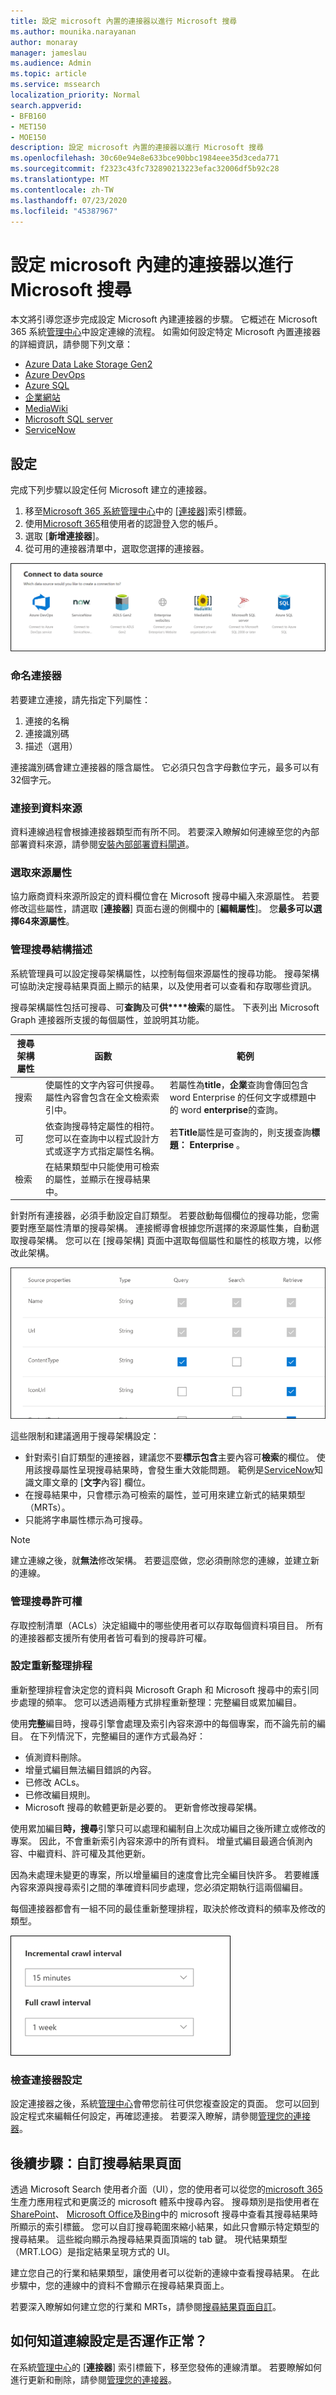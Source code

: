 ```yaml
---
title: 設定 microsoft 內置的連接器以進行 Microsoft 搜尋
ms.author: mounika.narayanan
author: monaray
manager: jameslau
ms.audience: Admin
ms.topic: article
ms.service: mssearch
localization_priority: Normal
search.appverid:
- BFB160
- MET150
- MOE150
description: 設定 microsoft 內置的連接器以進行 Microsoft 搜尋
ms.openlocfilehash: 30c60e94e8e633bce90bbc1984eee35d3ceda771
ms.sourcegitcommit: f2323c43fc732890213223efac32006df5b92c28
ms.translationtype: MT
ms.contentlocale: zh-TW
ms.lasthandoff: 07/23/2020
ms.locfileid: "45387967"
---
```

<!-- markdownlint-disable no-trailing-punctuation -->

# <a name="set-up-your-microsoft-built-connector-for-microsoft-search"></a>設定 microsoft 內建的連接器以進行 Microsoft 搜尋

本文將引導您逐步完成設定 Microsoft 內建連接器的步驟。 它概述在 Microsoft 365 系統[管理中心](https://admin.microsoft.com)中設定連線的流程。 如需如何設定特定 Microsoft 內置連接器的詳細資訊，請參閱下列文章：

* [Azure Data Lake Storage Gen2](azure-data-lake-connector.md)
* [Azure DevOps](azure-devops-connector.md)
* [Azure SQL](MSSQL-connector.md)
* [企業網站](enterprise-web-connector.md)
* [MediaWiki](mediawiki-connector.md)
* [Microsoft SQL server](MSSQL-connector.md)
* [ServiceNow](servicenow-connector.md)

## <a name="set-up"></a>設定

完成下列步驟以設定任何 Microsoft 建立的連接器。

1. 移至[Microsoft 365 系統管理中心](https://admin.microsoft.com)中的 [[連接器]](https://admin.microsoft.com/Adminportal/Home#/MicrosoftSearch/Connectors)索引標籤。
2. 使用[Microsoft 365](https://www.microsoft.com/microsoft-365)租使用者的認證登入您的帳戶。
3. 選取 [**新增連接器**]。
4. 從可用的連接器清單中，選取您選擇的連接器。

![可用的資料來源包括： Azure DevOps Connector、ServiceNow、ADLS Gen2、Enterprise 網站、MediaWiki、Microsoft SQL server 和 Azure SQL。](media/add_connector.png)

### <a name="name-the-connector"></a>命名連接器

若要建立連接，請先指定下列屬性：

1. 連接的名稱
2. 連接識別碼
3. 描述（選用）

連接識別碼會建立連接器的隱含屬性。 它必須只包含字母數位字元，最多可以有32個字元。

### <a name="connect-to-a-data-source"></a>連接到資料來源

資料連線過程會根據連接器類型而有所不同。 若要深入瞭解如何連線至您的內部部署資料來源，請參閱[安裝內部部署資料閘道](https://aka.ms/configuregateway)。

### <a name="select-source-properties"></a>選取來源屬性

協力廠商資料來源所設定的資料欄位會在 Microsoft 搜尋中編入來源屬性。 若要修改這些屬性，請選取 [**連接器**] 頁面右邊的側欄中的 [**編輯屬性**]。 您**最多可以選擇64來源屬性**。

### <a name="manage-the-search-schema"></a>管理搜尋結構描述

系統管理員可以設定搜尋架構屬性，以控制每個來源屬性的搜尋功能。 搜尋架構可協助決定搜尋結果頁面上顯示的結果，以及使用者可以查看和存取哪些資訊。

搜尋架構屬性包括可搜尋、可**查詢**及可**供****檢索**的屬性。 下表列出 Microsoft Graph 連接器所支援的每個屬性，並說明其功能。

搜尋架構屬性 | 函數 | 範例
--- | --- | ---
搜索 | 使屬性的文字內容可供搜尋。 屬性內容會包含在全文檢索索引中。 | 若屬性為**title**，**企業**查詢會傳回包含 word Enterprise 的任何文字或標題中的 word **enterprise**的查詢。
可 | 依查詢搜尋特定屬性的相符。 您可以在查詢中以程式設計方式或逐字方式指定屬性名稱。 |  若**Title**屬性是可查詢的，則支援查詢**標題： Enterprise** 。
檢索 | 在結果類型中只能使用可檢索的屬性，並顯示在搜尋結果中。 |

針對所有連接器，必須手動設定自訂類型。 若要啟動每個欄位的搜尋功能，您需要對應至屬性清單的搜尋架構。 連接嚮導會根據您所選擇的來源屬性集，自動選取搜尋架構。 您可以在 [搜尋架構] 頁面中選取每個屬性和屬性的核取方塊，以修改此架構。

![您可以新增或移除查詢、搜尋及檢索功能，以自訂連接器的架構。](media/manageschema.png)

這些限制和建議適用于搜尋架構設定：

* 針對索引自訂類型的連接器，建議您不要**標示包含**主要內容可**檢索**的欄位。 使用該搜尋屬性呈現搜尋結果時，會發生重大效能問題。 範例是[ServiceNow](https://www.servicenow.com)知識文庫文章的 [**文字**內容] 欄位。
* 在搜尋結果中，只會標示為可檢索的屬性，並可用來建立新式的結果類型（MRTs）。
* 只能將字串屬性標示為可搜尋。

> [!Note]
> 建立連線之後，就**無法**修改架構。 若要這麼做，您必須刪除您的連線，並建立新的連線。

### <a name="manage-search-permissions"></a>管理搜尋許可權

存取控制清單（ACLs）決定組織中的哪些使用者可以存取每個資料項目目。 所有的連接器都支援所有使用者皆可看到的搜尋許可權。

### <a name="set-the-refresh-schedule"></a>設定重新整理排程

重新整理排程會決定您的資料與 Microsoft Graph 和 Microsoft 搜尋中的索引同步處理的頻率。 您可以透過兩種方式排程重新整理：完整編目或累加編目。

使用**完整**編目時，搜尋引擎會處理及索引內容來源中的每個專案，而不論先前的編目。 在下列情況下，完整編目的運作方式最為好：

* 偵測資料刪除。
* 增量式編目無法編目錯誤的內容。
* 已修改 ACLs。
* 已修改編目規則。
* Microsoft 搜尋的軟體更新是必要的。 更新會修改搜尋架構。

使用累加編目**時，搜尋**引擎只可以處理和編制自上次成功編目之後所建立或修改的專案。 因此，不會重新索引內容來源中的所有資料。 增量式編目最適合偵測內容、中繼資料、許可權及其他更新。

因為未處理未變更的專案，所以增量編目的速度會比完全編目快許多。 若要維護內容來源與搜尋索引之間的準確資料同步處理，您必須定期執行這兩個編目。

每個連接器都會有一組不同的最佳重新整理排程，取決於修改資料的頻率及修改的類型。

![累加編目和完整編目間隔設定會顯示增量為15分鐘，在1周完全編目。](media/refreshschedule.png)

### <a name="review-connector-settings"></a>檢查連接器設定

設定連接器之後，系統[管理中心](https://admin.microsoft.com)會帶您前往可供您複查設定的頁面。 您可以回到設定程式來編輯任何設定，再確認連接。 若要深入瞭解，請參閱[管理您的連接器](manage-connector.md)。

## <a name="next-steps-customize-the-search-results-page"></a>後續步驟：自訂搜尋結果頁面

透過 Microsoft Search 使用者介面（UI），您的使用者可以從您的[microsoft 365](https://www.microsoft.com/microsoft-365)生產力應用程式和更廣泛的 microsoft 體系中搜尋內容。 搜尋類別是指使用者在[SharePoint](https://sharepoint.com/)、 [Microsoft Office](https://Office.com)及[Bing](https://Bing.com)中的 microsoft 搜尋中查看其搜尋結果時所顯示的索引標籤。 您可以自訂搜尋範圍來縮小結果，如此只會顯示特定類型的搜尋結果。 這些縱向顯示為搜尋結果頁面頂端的 tab 鍵。 現代結果類型（MRT.LOG）是指定結果呈現方式的 UI。

建立您自己的行業和結果類型，讓使用者可以從新的連線中查看搜尋結果。 在此步驟中，您的連線中的資料不會顯示在搜尋結果頁面上。

若要深入瞭解如何建立您的行業和 MRTs，請參閱[搜尋結果頁面自訂](customize-search-page.md)。

## <a name="how-do-i-know-the-connection-setup-worked"></a>如何知道連線設定是否運作正常？

在系統[管理中心](https://admin.microsoft.com)的 [**連接器**] 索引標籤下，移至您發佈的連線清單。 若要瞭解如何進行更新和刪除，請參閱[管理您的連接器](manage-connector.md)。
